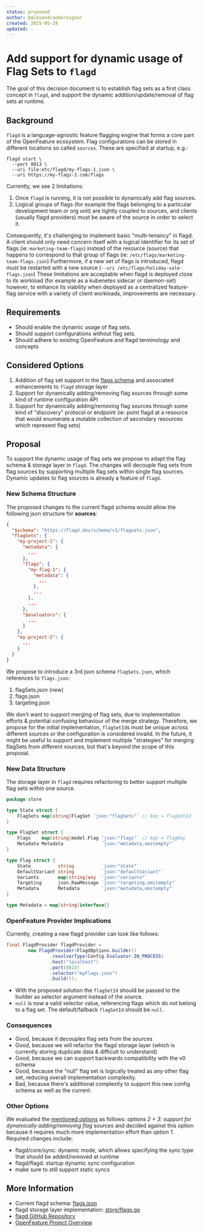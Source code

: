 ```yaml
---
status: proposed
author: @alexandraoberaigner
created: 2025-05-28
updated: -
---
```


# Add support for dynamic usage of Flag Sets to `flagd`

The goal of this decision document is to establish flag sets as a first class concept in `flagd`, and support the dynamic addition/update/removal of flag sets at runtime.

## Background

`flagd` is a language-agnostic feature flagging engine that forms a core part of the OpenFeature ecosystem.
Flag configurations can be stored in different locations so called `sources`. These are specified at startup, e.g.:

````shell
flagd start \
  --port 8013 \
  --uri file:etc/flagd/my-flags-1.json \
  --uri https://my-flags-2.com/flags
````

Currently, we see 2 limitations:

1. Once `flagd` is running, it is not possible to dynamically add flag sources.
2. Logical groups of flags (for example the flags belonging to a particular development team or org unit) are tightly coupled to sources, and clients (usually flagd providers) must be aware of the source in order to select it.

Consequently, it's challenging to implement basic "multi-tenancy" in flagd.
A client should only need concern itself with a logical identifier for its set of flags (ie: `marketing-team-flags`) instead of the resource (source) that happens to correspond to that group of flags (ie: `/etc/flags/marketing-team-flags.json`)
Furthermore, if a new set of flags is introduced, flagd must be restarted with a new source (`--uri /etc/flags/holiday-sale-flags.json`)
These limitations are acceptable when flagd is deployed close to its workload (for example as a kubenetes sidecar or daemon-set) however, to enhance its viability when deployed as a centralized feature-flag service with a variety of client workloads, improvements are necessary.

## Requirements

* Should enable the dynamic usage of flag sets.
* Should support configurations without flag sets.
* Should adhere to existing OpenFeature and flagd terminology and concepts

## Considered Options

1. Addition of flag set support in the [flags schema](https://flagd.dev/reference/schema/#targeting) and associated enhancements to `flagd` storage layer
2. Support for dynamically adding/removing flag sources through some kind of runtime configuration API
3. Support for dynamically adding/removing flag sources through some kind of "discovery" protocol or endpoint (ie: point flagd at a resource that would enumerate a mutable collection of secondary resources which represent flag sets)

## Proposal

To support the dynamic usage of flag sets we propose to adapt the flag schema & storage layer in `flagd`.
The changes will decouple flag sets from flag sources by supporting multiple flag sets within single flag sources.
Dynamic updates to flag sources is already a feature of `flagd`.

### New Schema Structure

The proposed changes to the current flagd schema would allow the following json structure for **sources**:

````json
{
  "$schema": "https://flagd.dev/schema/v1/flagsets.json",
  "flagSets": {
    "my-project-1": {
      "metadata": {
        ...
      },
      "flags": {
        "my-flag-1": {
          "metadata": {
            ...
          },
          ...
        },
        ...
      },
      "$evaluators": {
        ...
      }
    },
    "my-project-2": {
      ...
    }
  }
}
````

We propose to introduce a 3rd json schema `flagSets.json`, which references to `flags.json`:

1. flagSets.json (new)
2. flags.json
3. targeting.json

We don't want to support merging of flag sets, due to implementation efforts & potential confusing behaviour of the
merge strategy.
Therefore, we propose for the initial implementation, `flagSetId`s must be unique across different sources or the configuration is considered invalid.
In the future, it might be useful to support and implement multiple "strategies" for merging flagSets from different sources, but that's beyond the scope of this proposal.

### New Data Structure

The storage layer in `flagd` requires refactoring to better support multiple flag sets within one source.

````go
package store

type State struct {
    FlagSets map[string]FlagSet `json:"flagSets"` // key = flagSetId
}

type FlagSet struct {
    Flags    map[string]model.Flag `json:"flags"` // key = flagKey
    Metadata Metadata              `json:"metadata,omitempty"`
}

type Flag struct {
    State          string          `json:"state"`
    DefaultVariant string          `json:"defaultVariant"`
    Variants       map[string]any  `json:"variants"`
    Targeting      json.RawMessage `json:"targeting,omitempty"`
    Metadata       Metadata        `json:"metadata,omitempty"`
}

type Metadata = map[string]interface{}
````

### OpenFeature Provider Implications

Currently, creating a new flagd provider can look like follows:

````java
final FlagdProvider flagdProvider =
        new FlagdProvider(FlagdOptions.builder()
                .resolverType(Config.Evaluator.IN_PROCESS)
                .host("localhost")
                .port(8015)
                .selector("myFlags.json")
                .build());
````

* With the proposed solution the `flagSetId` should be passed to the builder as selector argument instead of the source.
* `null` is now a valid selector value, referencing flags which do not belong to a flag set. The default/fallback `flagSetId` should be `null`.

### Consequences

* Good, because it decouples flag sets from the sources
* Good, because we will refactor the flagd storage layer (which is currently storing duplicate data & difficult to
  understand)
* Good, because we can support backwards compatibility with the v0 schema
* Good, because the "null" flag set is logically treated as any other flag set, reducing overall implementation complexity.
* Bad, because there's additional complexity to support this new config schema as well as the current.

### Other Options

We evaluated the [mentioned options](#considered_options) as follows: _options 2 + 3: support for dynamically adding/removing flag sources_ and decided against this option because it requires much more implementation effort than _option 1_. Required changes include:

* flagd/core/sync: dynamic mode, which allows specifying the sync type that should be added/removed at runtime
* flagd/flagd: startup dynamic sync configuration
* make sure to still support static syncs

## More Information

* Current flagd schema: [flags.json](https://flagd.dev/schema/v0/flags.json)
* flagd storage layer
  implementation: [store/flags.go](https://github.com/open-feature/flagd/blob/main/core/pkg/store/flags.go)
* [flagd GitHub Repository](https://github.com/open-feature/flagd)
* [OpenFeature Project Overview](https://openfeature.dev/)
